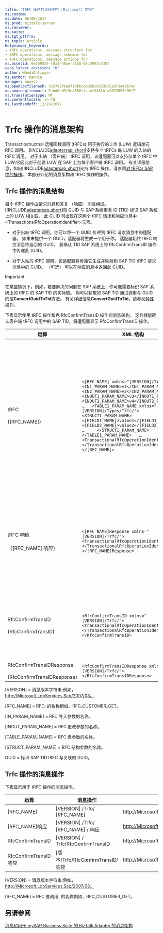 ```yaml
---
title: "TRFC 操作的消息架构 |Microsoft 文档"
ms.custom: 
ms.date: 06/08/2017
ms.prod: biztalk-server
ms.reviewer: 
ms.suite: 
ms.tgt_pltfrm: 
ms.topic: article
helpviewer_keywords:
- tRFC operations, message structure for
- tRFC operations, message schemas for
- tRFC operations, message actions for
ms.assetid: 0e269555-f0a1-40ae-a1b5-d8c4981e730f
caps.latest.revision: "8"
author: MandiOhlinger
ms.author: mandia
manager: anneta
ms.openlocfilehash: 5667d2f6a9f18bbccbdebc0d5dc36ad73e4867ec
ms.sourcegitcommit: 5abd0ed3f9e4858ffaaec5481bfa8878595e95f7
ms.translationtype: MT
ms.contentlocale: zh-CN
ms.lasthandoff: 11/28/2017
---
```

# <a name="message-schemas-for-trfc-operations"></a>Trfc 操作的消息架构
Transactiostructnal 远程函数调用 (tRFCs) 用于执行的工作 (LUW) 逻辑单元 RFC 调用。 [!INCLUDE[adaptersap_short](../../includes/adaptersap-short-md.md)]支持多个 tRFCs 每 LUW 的入站的 tRFC 调用。 对于出站 （客户端） tRFC 调用，该适配器可以支持仅单个 tRFC 中 LUW;它因此对于创建 LUW 在 SAP 上为每个客户端 tRFC 调用。 有关详细信息，如何[!INCLUDE[adaptersap_short](../../includes/adaptersap-short-md.md)]支持 tRFC 操作，请参阅[对 tRFCs SAP 中的操作](../../adapters-and-accelerators/adapter-sap/operations-on-trfcs-in-sap.md)。 本部分介绍的消息架构和 tRFC 操作的操作。  
  
## <a name="message-structure-for-trfc-operations"></a>Trfc 操作的消息结构  
 每个 tRFC 操作由请求消息和答复 （响应） 消息组成。 [!INCLUDE[adaptersap_short](../../includes/adaptersap-short-md.md)]将 GUID 与 SAP 系统事务 ID (TID) 标识 SAP 系统上的 LUW 相关联。 此 GUID 可出现在这两个 tRFC 请求和响应消息中\<TransactionalRfcOperationIdentifier\>元素。  
  
-   对于出站 tRFC 调用，你可以将一个 GUID 传递到 tRFC 请求消息中的适配器。 如果未提供一个 GUID，适配器将生成一个用于你。 适配器始终 tRFC 响应消息中返回的 GUID。 要确认 TID SAP 系统上的 RfcConfirmTransID 操作中传递此 GUID。  
  
-   对于入站的 tRFC 调用，该适配器将传递它生成并映射到 SAP TID tRFC 请求消息中的 GUID。 （可选） 可以在响应消息中返回此 GUID。  
  
> [!IMPORTANT]
>  在某些情况下，例如，若要解决的问题在 SAP 系统上，你可能需要标识 SAP 系统上的 tRFC 的 SAP TID 的实际值。 你可以获取的 SAP TID 通过调用与 GUID 的值**ConvertGuidToTid**方法。 有关详细信息**ConvertGuidToTid**，请参阅[特殊操作](../../adapters-and-accelerators/adapter-sap/special-operations.md)。  
  
 下表显示使用 tRFC 操作和克 RfcConfirmTransID 操作的消息架构。 这样就能确认客户端 tRFC 调用中的 SAP TID，将适配器显示 RfcConfirmTransID 操作。  
  
|运算|XML 结构|Description|  
|---------------|-------------------|-----------------|  
|tRFC<br /><br /> ([RFC_NAME])|`<[RFC_NAME] xmlns="[VERSION]/Trfc/">   <IN1_PARAM_NAME>v1</IN1_PARAM_NAME>   <IN2_PARAM_NAME>v2</IN2_PARAM_NAME>   …   <INOUT1_PARAM_NAME>v3</INOUT1_PARAM_NAME>   <INOUT2_PARAM_NAME>v4</INOUT2_PARAM_NAME>   …   <TABLE1_PARAM_NAME xmlns="[VERSION]/Types/Trfc/">     <STRUCT1_PARAM_NAME>       <[FIELD1_NAME]>value1</[FIELD1_NAME]>       <[FIELD2_NAME]>value2</[FIELD2_NAME]>       …     </STRUCT1_PARAM_NAME>     …   </TABLE1_PARAM_NAME>   …   <TransactionalRfcOperationIdentifier>GUID   </TransactionalRfcOperationIdentifier> </[RFC_NAME]>`|调用 tRFC SAP 系统上。<br /><br /> -导入，更改，并支持表参数。<br /><br /> -导入和更改参数可以是 SAP 结构类型、 SAP 表类型或 SAP 简单数据类型。<br /><br /> -tRFC 客户端调用没有输出端中返回的值。 SAP 以异步方式执行这些与仅端输入的值。<br /><br /> \<TransactionalRfcOperationIdentifier\>元素：<br /><br /> -对于出站 tRFC 调用，你可以选择指定应映射到 SAP TID 中此元素的适配器的 GUID。 如果未指定一个 GUID，[!INCLUDE[adaptersap_short](../../includes/adaptersap-short-md.md)]生成一个密钥并将其映射到 tRFC SAP TID。<br /><br /> -对于入站的 tRFC 调用该适配器传递映射到此元素中的 SAP TID 的 GUID。|  
|tRFC 响应<br /><br /> （[RFC_NAME] 响应）|`<[RFC_NAME]Response xmlns="[VERSION]/Trfc/">   <TransactionalRfcOperationIdentifier>GUID   </TransactionalRfcOperationIdentifier> </[RFC_NAME]Response>`|指示 RFC，已发送到 SAP 系统。<br /><br /> -tRFC 客户端调用没有输出端中返回的值。 SAP 以异步方式执行这些与仅端输入的值。<br /><br /> \<TransactionalRfcOperationIdentifier\>元素：<br /><br /> -对于出站 tRFC 调用该适配器将发送此元素中 tRFC SAP TID 与关联的 GUID。<br /><br /> -对于入站的 tRFC 调用可以选择性地返回请求消息中的适配器发送的 GUID。|  
|RfcConfirmTransID<br /><br /> (RfcConfirmTransID)|`<RfcConfirmTransID xmlns="[VERSION]/Trfc/">   <TransactionalRfcOperationIdentifier>GUID   </TransactionalRfcOperationIdentifier> </RfcConfirmTransID>`|RfcConfirmTransID 操作确认 TID SAP 系统上的出站 tRFC 操作中使用。<br /><br /> \<TransactionalRfcOperationIdentifier\>元素包含映射到 TID 与出站 tRFC 调用关联的 GUID。 你应设置为适配器 tRFC 响应消息中返回的 GUID 的值。<br /><br /> 有关 RfcConfirmTransID 操作的详细信息，请参阅[特殊操作](../../adapters-and-accelerators/adapter-sap/special-operations.md)。|  
|RfcConfirmTransIDResponse<br /><br /> (RfcConfirmTransIDResponse)|`<RfcConfirmTransIDResponse xmlns="[VERSION]/Trfc/"> </RfcConfirmTransIDResponse>`|指示[!INCLUDE[adaptersap_short](../../includes/adaptersap-short-md.md)]已经确认 TID SAP 系统上的。|  
  
 [VERSION] = 消息版本字符串;例如，http://Microsoft.LobServices.Sap/2007/03。  
  
 [RFC_NAME] = RFC; 的名称例如，RFC_CUSTOMER_GET。  
  
 [IN_PARAM_NAME] = RFC 导入参数的名称。  
  
 [INOUT_PARAM_NAME] = RFC 更改参数的名称。  
  
 [TABLE_PARAM_NAME] = RFC 表参数的名称。  
  
 [STRUCT_PARAM_NAME] = RFC 结构参数的名称。  
  
 GUID = 标识 SAP TID tRFC 与关联的 GUID。  
  
## <a name="message-actions-for-trfc-operations"></a>Trfc 操作的消息操作  
 下表显示用于 tRFC 操作的消息操作。  
  
|运算|消息操作|示例|  
|---------------|--------------------|-------------|  
|[RFC_NAME]|[VERSION] /Trfc/ [RFC_NAME]|http://Microsoft.LobServices.Sap/2007/03/Trfc/RFC_CUSTOMER_GET|  
|[RFC_NAME]响应|[VERSION] /Trfc/ [RFC_NAME] / 响应|http://Microsoft.LobServices.Sap/2007/03/Trfc/RFC_CUSTOMER_GET/response|  
|RfcConfirmTransID|[VERSION] / Trfc/RfcConfirmTransID|http://Microsoft.LobServices.Sap/2007/03/Trfc/RfcConfirmTransID|  
|RfcConfirmTransID 响应|[版本/Trfc/RfcConfirmTransID/响应|http://Microsoft.LobServices.Sap/2007/03/Trfc/RfcConfirmTransID/response|  
  
 [VERSION] = 消息版本字符串;例如，http://Microsoft.LobServices.Sap/2007/03。  
  
 [RFC_NAME] = RFC 要调用; 的名称例如，RFC_CUSTOMER_GET。  
  
## <a name="see-also"></a>另请参阅  
 [消息和用于 mySAP Business Suite 的 BizTalk Adapter 的消息架构](../../adapters-and-accelerators/adapter-sap/messages-and-message-schemas-for-biztalk-adapter-for-mysap-business-suite.md)